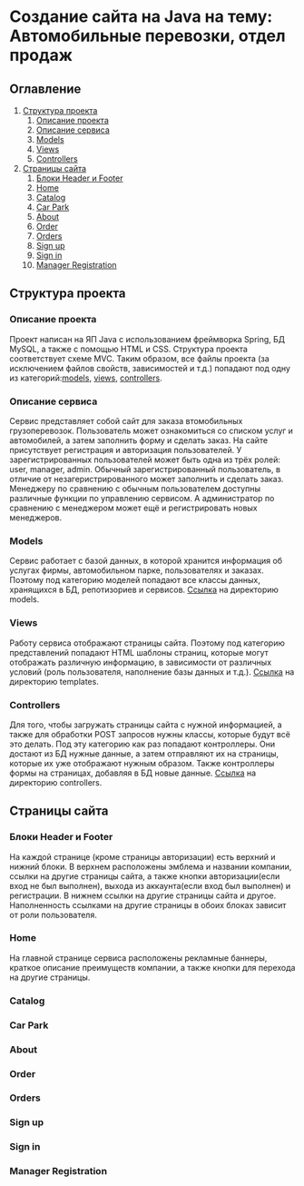 # Создание сайта на Java на тему: Автомобильные перевозки, отдел продаж

## Оглавление

1. [Структура проекта](#Структура-проекта)
   1. [Описание проекта](#Описание-проекта)
   2. [Описание сервиса](#Описание-сервиса)
   3. [Models](#Models)
   4. [Views](#Views)
   5. [Controllers](#Controllers)
2. [Страницы сайта](#Страницы-сайта)
   1. [Блоки Header и Footer](#Блоки-Header-и-Footer)
   2. [Home](#Home)
   3. [Catalog](#Catalog)
   4. [Car Park](#Car-Park)
   5. [About](#About)
   6. [Order](#Order)
   7. [Orders](#Orders)
   8. [Sign up](#Sign-up)
   9. [Sign in](#Sign-in)
   10. [Manager Registration](#Manager_registration)


## Структура проекта
 
### Описание проекта
Проект написан на ЯП Java с использованием фреймворка 
Spring, БД MySQL, а также с помощью HTML и CSS. 
Структура проекта соответствует схеме MVC. Таким 
образом, все файлы проекта (за исключением файлов 
свойств, зависимостей и т.д.) попадают под одну 
из категорий:[models](#Models), [views](#Views), 
[controllers](#Controllers). 
### Описание сервиса
Сервис представляет собой сайт для заказа 
втомобильных грузоперевозок. Пользователь может 
ознакомиться со списком услуг и автомобилей, а затем 
заполнить форму и сделать заказ. На сайте присутствует
регистрация и авторизация пользователей. У 
зарегистрированных пользователей может быть одна из 
трёх ролей: user, manager, admin. Обычный 
зарегистрированный пользователь, в отличие от
незагеристрированного может заполнить
и сделать заказ. Менеджеру по сравнению с обычным 
пользователем доступны различные функции по управлению
сервисом. А администратор по сравнению с менеджером
может ещё и регистрировать новых менеджеров. 
### Models
Сервис работает с базой данных, в которой хранится 
информация об услугах фирмы, автомобильном парке, 
пользователях и заказах. Поэтому под категорию моделей
попадают все классы данных, 
хранящихся в БД, репотизориев и сервисов. 
[Ссылка](https://github.com/Arondondon/spring_project/tree/master/src/main/java/com/work/spring_project/models) 
на директорию models. 
### Views
Работу сервиса отображают страницы сайта. Поэтому под 
категорию представлений попадают HTML шаблоны страниц,
которые могут отображать различную информацию, в 
зависимости от различных условий (роль пользователя, 
наполнение базы данных и т.д.).
[Ссылка](https://github.com/Arondondon/spring_project/tree/master/src/main/resources/templates)
на директорию templates.
### Controllers
Для того, чтобы загружать страницы сайта с нужной 
информацией, а также для обработки POST запросов 
нужны классы, которые будут всё это делать. Под эту 
категорию как раз попадают контроллеры. Они достают из
БД нужные данные, а затем отправляют их на страницы, 
которые их уже отображают нужным образом. Также 
контроллеры формы на страницах, добавляя в БД новые
данные.
[Ссылка](https://github.com/Arondondon/spring_project/tree/master/src/main/java/com/work/spring_project/controllers)
на директорию controllers.
## Страницы сайта

### Блоки Header и Footer
На каждой странице (кроме страницы авторизации) есть 
верхний и нижний блоки. В верхнем расположены эмблема
и названии компании, ссылки на другие страницы сайта,
а также кнопки авторизации(если вход не был выполнен),
выхода из аккаунта(если вход был выполнен) и 
регистрации. В нижнем ссылки на другие страницы сайта
и другое. Наполненность ссылками на другие страницы 
в обоих блоках зависит от роли пользователя.
### Home
На главной странице сервиса расположены рекламные 
баннеры, краткое описание преимуществ компании, а 
также кнопки для перехода на другие страницы.
### Catalog

### Car Park

### About

### Order

### Orders

### Sign up

### Sign in

### Manager Registration



